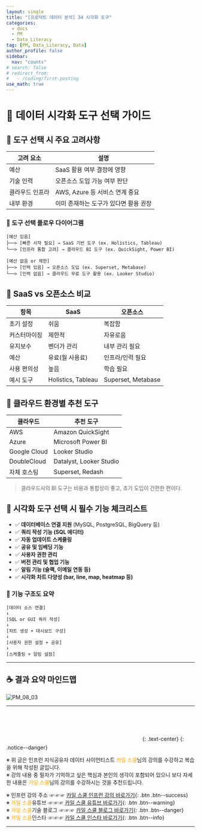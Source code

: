 ```yaml
---
layout: single
title: "[프로덕트 데이터 분석] 34 시각화 도구"
categories:
  - docs
  - PM
  - Data_Literacy
tag: [PM, Data_Literacy, Data]
author_profile: false
sidebar:
  nav: "counts"
# search: false
# redirect_from:
#   - /coding/first-posting
use_math: true
---
```


# 👑 데이터 시각화 도구 선택 가이드

## 🦴 도구 선택 시 주요 고려사항

| 고려 요소       | 설명                                  |
| --------------- | ------------------------------------- |
| 예산            | SaaS 활용 여부 결정에 영향            |
| 기술 인력       | 오픈소스 도입 가능 여부 판단          |
| 클라우드 인프라 | AWS, Azure 등 서비스 연계 중요        |
| 내부 환경       | 이미 존재하는 도구가 있다면 활용 권장 |

### 🍱 도구 선택 플로우 다이어그램

```plaintext
[예산 있음]
├──> [빠른 시작 필요] → SaaS 기반 도구 (ex. Holistics, Tableau)
└──> [인프라 통합 고려] → 클라우드 BI 도구 (ex. QuickSight, Power BI)

[예산 없음 or 제한]
├──> [인력 있음] → 오픈소스 도입 (ex. Superset, Metabase)
└──> [인력 없음] → 클라우드 무료 도구 활용 (ex. Looker Studio)
```

## 🦴 SaaS vs 오픈소스 비교

| 항목         | SaaS               | 오픈소스           |
| ------------ | ------------------ | ------------------ |
| 초기 설정    | 쉬움               | 복잡함             |
| 커스터마이징 | 제한적             | 자유로움           |
| 유지보수     | 벤더가 관리        | 내부 관리 필요     |
| 예산         | 유료(월 사용료)    | 인프라/인력 필요   |
| 사용 편의성  | 높음               | 학습 필요          |
| 예시 도구    | Holistics, Tableau | Superset, Metabase |

## 🦴 클라우드 환경별 추천 도구

| 클라우드     | 추천 도구               |
| ------------ | ----------------------- |
| AWS          | Amazon QuickSight       |
| Azure        | Microsoft Power BI      |
| Google Cloud | Looker Studio           |
| DoubleCloud  | Datalyst, Looker Studio |
| 자체 호스팅  | Superset, Redash        |

> 클라우드사의 BI 도구는 비용과 통합성이 좋고, 초기 도입이 간편한 편이다.

## 🦴 시각화 도구 선택 시 필수 기능 체크리스트

- ✅ **데이터베이스 연결 지원** (MySQL, PostgreSQL, BigQuery 등)
- ✅ **쿼리 작성 기능 (SQL 에디터)**
- ✅ **자동 업데이트 스케줄링**
- ✅ **공유 및 임베딩 기능**
- ✅ **사용자 권한 관리**
- ✅ **버전 관리 및 협업 기능**
- ✅ **알림 기능 (슬랙, 이메일 연동 등)**
- ✅ **시각화 차트 다양성 (bar, line, map, heatmap 등)**

### 🍱 기능 구조도 요약

```plaintext
[데이터 소스 연결]
↓
[SQL or GUI 쿼리 작성]
↓
[차트 생성 + 대시보드 구성]
↓
[사용자 권한 설정 + 공유]
↓
[스케줄링 + 알림 설정]
```

---

## ☕️ 결과 요약 마인드맵

![PM_08_03]({{site.url}}/images/2025-03-25-PM/08_03.png)

---

<a style="font-size:30px; color: white;">⇩⇩⇩⇩⇩⇩⇩⇩⇩⇩⇩⇩출처⇩⇩⇩⇩⇩⇩⇩⇩⇩⇩⇩⇩</a>
{: .text-center}
{: .notice--danger}

※ 위 글은 인프런 지식공유자 데이터 사이언티스트 <a style="color: orange;">카일 스쿨</a>님의 강의를 수강하고 복습을 위해 작성된 글입니다.<br>
※ 강의 내용 중 필자가 기억하고 싶은 핵심과 본인의 생각이 포함되어 있으니 보다 자세한 내용은 <a style="color: orange;">카일 스쿨</a>님의 강의를 수강하시는 것을 추천드립니다. <br>

※ 인프런 강의 주소 ☞☞☞ [카일 스쿨 인프런 강의 바로가기](https://www.inflearn.com/course/pm-%EB%8D%B0%EC%9D%B4%ED%84%B0-%EB%A6%AC%ED%84%B0%EB%9F%AC%EC%8B%9C){: .btn .btn--success}<br>
※ <a style="color: orange;">카일 스쿨</a>유튜브 ☞☞☞ [카일 스쿨 유튜브 바로가기](https://www.youtube.com/c/kyleschool){: .btn .btn--warning}<br>
※ <a style="color: orange;">카일 스쿨</a>기술 블로그 ☞☞☞ [카일 스쿨 블로그 바로가기](https://zzsza.github.io/){: .btn .btn--danger}<br>
※ <a style="color: orange;">카일 스쿨</a>인스타 ☞☞☞ [카일 스쿨 인스타 바로가기](https://www.instagram.com/data.scientist/){: .btn .btn--info}

---

